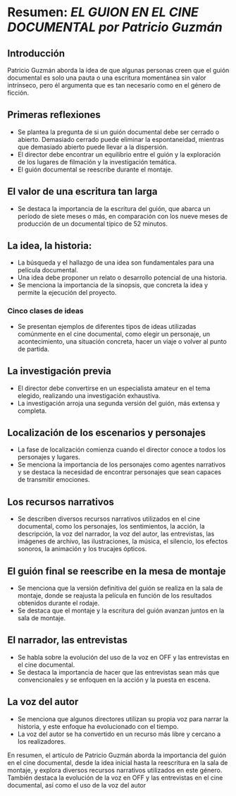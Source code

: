 # Resumen: *EL GUION EN EL CINE DOCUMENTAL por Patricio Guzmán*

## Introducción
Patricio Guzmán aborda la idea de que algunas personas creen que el guión documental es solo una pauta o una escritura momentánea sin valor intrínseco, pero él argumenta que es tan necesario como en el género de ficción.

## Primeras reflexiones
* Se plantea la pregunta de si un guión documental debe ser cerrado o abierto. Demasiado cerrado puede eliminar la espontaneidad, mientras que demasiado abierto puede llevar a la dispersión.
* El director debe encontrar un equilibrio entre el guión y la exploración de los lugares de filmación y la investigación temática.
* El guión documental se reescribe durante el montaje.

## El valor de una escritura tan larga
* Se destaca la importancia de la escritura del guión, que abarca un período de siete meses o más, en comparación con los nueve meses de producción de un documental típico de 52 minutos.

## La idea, la historia:
* La búsqueda y el hallazgo de una idea son fundamentales para una película documental.
* Una idea debe proponer un relato o desarrollo potencial de una historia.
* Se menciona la importancia de la sinopsis, que concreta la idea y permite la ejecución del proyecto.

### Cinco clases de ideas
* Se presentan ejemplos de diferentes tipos de ideas utilizadas comúnmente en el cine documental, como elegir un personaje, un acontecimiento, una situación concreta, hacer un viaje o volver al punto de partida.

## La investigación previa
* El director debe convertirse en un especialista amateur en el tema elegido, realizando una investigación exhaustiva.
* La investigación arroja una segunda versión del guión, más extensa y completa.

## Localización de los escenarios y personajes
* La fase de localización comienza cuando el director conoce a todos los personajes y lugares.
* Se menciona la importancia de los personajes como agentes narrativos y se destaca la necesidad de encontrar personajes que sean capaces de transmitir emociones.

## Los recursos narrativos
* Se describen diversos recursos narrativos utilizados en el cine documental, como los personajes, los sentimientos, la acción, la descripción, la voz del narrador, la voz del autor, las entrevistas, las imágenes de archivo, las ilustraciones, la música, el silencio, los efectos sonoros, la animación y los trucajes ópticos.

## El guión final se reescribe en la mesa de montaje
* Se menciona que la versión definitiva del guión se realiza en la sala de montaje, donde se reajusta la película en función de los resultados obtenidos durante el rodaje.
* Se destaca que el montaje y la escritura del guión avanzan juntos en la sala de montaje.

## El narrador, las entrevistas
* Se habla sobre la evolución del uso de la voz en OFF y las entrevistas en el cine documental.
* Se destaca la importancia de hacer que las entrevistas sean más que convencionales y se enfoquen en la acción y la puesta en escena.

## La voz del autor
* Se menciona que algunos directores utilizan su propia voz para narrar la historia, y este enfoque ha evolucionado con el tiempo.
* La voz del autor se ha convertido en un recurso más libre y cercano a los realizadores.

En resumen, el artículo de Patricio Guzmán aborda la importancia del guión en el cine documental, desde la idea inicial hasta la reescritura en la sala de montaje, y explora diversos recursos narrativos utilizados en este género. También destaca la evolución de la voz en OFF y las entrevistas en el cine documental, así como el uso de la voz del autor
